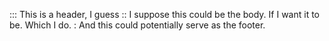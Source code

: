 \:\:\:
This is a header, I guess
\:\:
I suppose this could be the body.
If I want it to be.
Which I do.
\:
And this could potentially serve as the footer.
